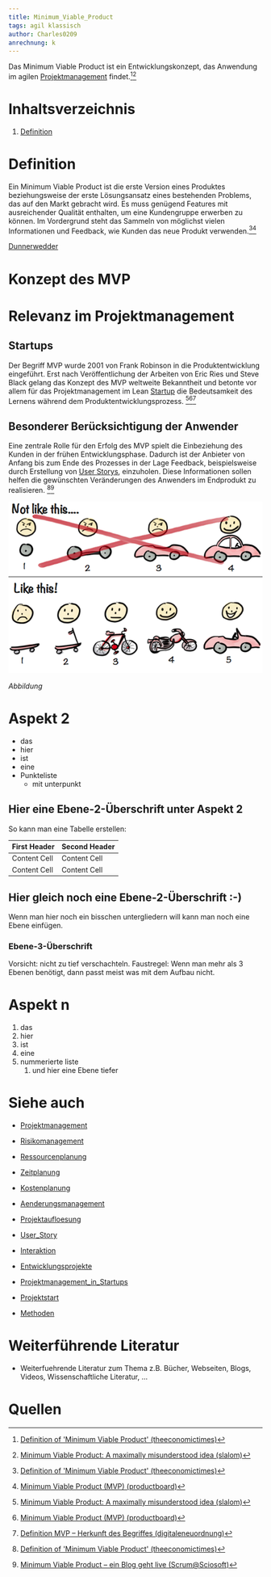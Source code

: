 ```yaml
---
title: Minimum_Viable_Product
tags: agil klassisch
author: Charles0209
anrechnung: k 
---
```


Das Minimum Viable Product ist ein Entwicklungskonzept, das Anwendung im agilen [Projektmanagement](Projektmanagement.md) findet.[^1][^2]

# Inhaltsverzeichnis
1. [Definition](#definition)


# Definition
Ein Minimum Viable Product ist die erste Version eines Produktes beziehungsweise der erste Lösungsansatz eines bestehenden Problems, das auf den Markt gebracht wird. Es muss genügend Features mit ausreichender Qualität enthalten, um eine Kundengruppe erwerben zu können. Im Vordergrund steht das Sammeln von möglichst vielen Informationen und Feedback, wie Kunden das neue Produkt verwenden.[^1][^3]

[Dunnerwedder](https://de.wiktionary.org/wiki/Donnerwetter) 

# Konzept des MVP

# Relevanz im Projektmanagement
## Startups
Der Begriff MVP wurde 2001 von Frank Robinson in die Produktentwicklung eingeführt. Erst nach Veröffentlichung der Arbeiten von Eric Ries und Steve Black gelang das Konzept des MVP weltweite Bekanntheit und betonte vor allem für das Projektmanagement im Lean [Startup](Projektmanagement_in_Startups.md) die Bedeutsamkeit des Lernens während dem Produktentwicklungsprozess. [^2][^3][^4]

## Besonderer Berücksichtigung der Anwender
Eine zentrale Rolle für den Erfolg des MVP spielt die Einbeziehung des Kunden in der frühen Entwicklungsphase. Dadurch ist der Anbieter von Anfang bis zum Ende des Prozesses in der Lage Feedback, beispielsweise durch Erstellung von [User Storys](User_Story.md), einzuholen. Diese Informationen sollen helfen die gewünschten Veränderungen des Anwenders im Endprodukt zu realisieren. [^1][^5] 


![Darstellung](Minimum_Viable_Product/MVP_Darstellung.png)

*Abbildung*

# Aspekt 2

* das
* hier 
* ist
* eine 
* Punkteliste
  - mit unterpunkt

## Hier eine Ebene-2-Überschrift unter Aspekt 2

So kann man eine Tabelle erstellen:

| First Header  | Second Header |
| ------------- | ------------- |
| Content Cell  | Content Cell  |
| Content Cell  | Content Cell  |

## Hier gleich noch eine Ebene-2-Überschrift :-)

Wenn man hier noch ein bisschen untergliedern will kann man noch eine Ebene einfügen.

### Ebene-3-Überschrift

Vorsicht: nicht zu tief verschachteln. Faustregel: Wenn man mehr als 3 
Ebenen benötigt, dann passt meist was mit dem Aufbau nicht.

# Aspekt n

1. das
2. hier 
4. ist 
4. eine
7. nummerierte liste
   1. und hier eine Ebene tiefer


# Siehe auch

* [Projektmanagement](Projektmanagement.md)
* [Risikomanagement](Risikomanagement.md)
* [Ressourcenplanung](Ressourcenplanung.md)
* [Zeitplanung](Zeitplanung.md)
* [Kostenplanung](Kostenplanung.md)
* [Aenderungsmanagement](Aenderungsmanagement.md)
* [Projektaufloesung](Projektaufloesung.md)
* [User_Story](User_Story.md)
* [Interaktion](Interaktion.md)

* [Entwicklungsprojekte](Entwicklungsprojekte.md)
* [Projektmanagement_in_Startups](Projektmanagement_in_Startups.md)
* [Projektstart](Projektstart.md)

* [Methoden](Methoden.md)

# Weiterführende Literatur

* Weiterfuehrende Literatur zum Thema z.B. Bücher, Webseiten, Blogs, Videos, Wissenschaftliche Literatur, ...

# Quellen
[^1]: [Definition of 'Minimum Viable Product' (theeconomictimes)](https://economictimes.indiatimes.com/definition/minimum-viable-product)
[^2]: [Minimum Viable Product: A maximally misunderstood idea (slalom)](https://www.slalom.com/insights/mvp-maximally-misunderstood-term)
[^3]: [Minimum Viable Product (MVP) (productboard)](https://www.productboard.com/glossary/minimum-viable-product-mvp/)
[^4]: [Definition MVP – Herkunft des Begriffes (digitaleneuordnung)](https://digitaleneuordnung.de/blog/mvp-minimum-viable-product/)
[^5]: [Minimum Viable Product – ein Blog geht live (Scrum@Sciosoft)](https://scrumatsciosoft.de/minimum-viable-product/)
